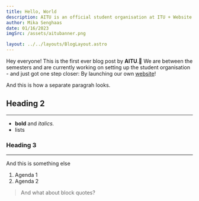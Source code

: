 ```yaml
---
title: Hello, World
description: AITU is an official student organisation at ITU + Website Launch!
author: Mika Senghaas
date: 01/16/2023
imgSrc: /assets/aitubanner.png

layout: ../../layouts/BlogLayout.astro
---
```



Hey everyone! This is the first ever blog post by **AITU**.🚀 We are between the semesters and are currently working on setting up the student organisation - and just got one step closer: By launching our own [website](https://www.aitu.dk)!

And this is how a separate paragrah looks.

## Heading 2

---

- **bold** and _italics._
- lists

### Heading 3

---

And this is something else

1. Agenda 1
2. Agenda 2

> And what about block quotes?
